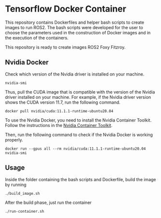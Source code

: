 # Tensorflow Docker Container

This repository contains Dockerfiles and helper bash scripts to create images to run ROS2. The bash scripts were developed for the user to choose the parameters used in the construction of Docker images and in the execution of the containers.

This repository is ready to create images ROS2 Foxy Fitzroy.

## Nvidia Docker

Check which version of the Nvidia driver is installed on your machine.

```console
nvidia-smi
```

Thus, pull the CUDA image that is compatible with the version of the Nvidia driver installed on your machine. For example, if the Nvidia driver version shows the CUDA version 11.7, run the following command.

```console
docker pull nvidia/cuda:11.1.1-runtime-ubuntu20.04
```

To use the Nvidia Docker, you need to install the Nvidia Container Toolkit. Follow the instructions in the [Nvidia Container Toolkit](https://docs.nvidia.com/datacenter/cloud-native/container-toolkit/latest/user-guide.html#daemon-configuration-file).

Then, run the following command to check if the Nvidia Docker is working properly.

```console
docker run --gpus all --rm nvidia/cuda:11.1.1-runtime-ubuntu20.04 nvidia-smi
```

## Usage

Inside the folder containing the bash scripts and Dockerfile, build the image by running

```console
./build_image.sh
```

After the build phase, just run the container

```console
./run-container.sh
```
